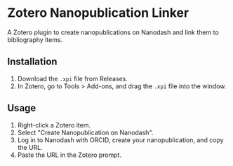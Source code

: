 # Zotero Nanopublication Linker
A Zotero plugin to create nanopublications on Nanodash and link them to bibliography items.

## Installation
1. Download the `.xpi` file from Releases.
2. In Zotero, go to Tools > Add-ons, and drag the `.xpi` file into the window.

## Usage
1. Right-click a Zotero item.
2. Select "Create Nanopublication on Nanodash".
3. Log in to Nanodash with ORCID, create your nanopublication, and copy the URL.
4. Paste the URL in the Zotero prompt.
